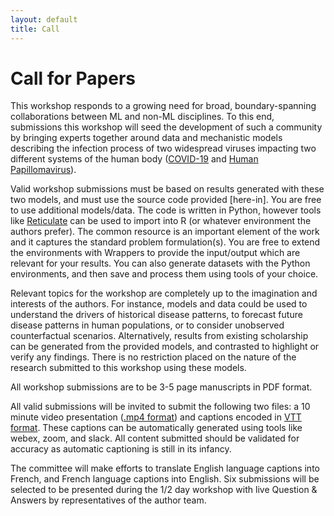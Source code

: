```yaml
---
layout: default
title: Call
---
```


# Call for Papers

This workshop responds to a growing need for broad, boundary-spanning collaborations between ML and non-ML disciplines. To this end, submissions this workshop will seed the development of such a community by bringing experts together around data and mechanistic models describing the infection process of two widespread viruses impacting two different systems of the human body ([COVID-19](https://docs.idmod.org/projects/covasim/en/latest/index.html) and [Human Papillomavirus](https://docs.idmod.org/projects/hpvsim/en/latest/index.html)). 

Valid workshop submissions must be based on results generated with these two models, and must use the source code provided [here-in]. You are free to use additional models/data. The code is written in Python, however tools like [Reticulate](https://rstudio.github.io/reticulate/) can be used to import into R (or whatever environment the authors prefer). The common resource is an important element of the work and it captures the standard problem formulation(s). You are free to extend the environments with Wrappers to provide the input/output which are relevant for your results. You can also generate datasets with the Python environments, and then save and process them using tools of your choice. 

Relevant topics for the workshop are completely up to the imagination and interests of the authors. For instance, models and data could be used to understand the drivers of historical disease patterns, to forecast future disease patterns in human populations, or to consider unobserved counterfactual scenarios. Alternatively, results from existing scholarship can be generated from the provided models, and contrasted to highlight or verify any findings. There is no restriction placed on the nature of the research submitted to this workshop using these models.

All workshop submissions are to be 3-5 page manuscripts in PDF format.

All valid submissions will be invited to submit the following two files: a 10 minute video presentation ([.mp4 format](https://en.wikipedia.org/wiki/MP4_file_format)) and captions encoded in [VTT format](https://developer.mozilla.org/en-US/docs/Web/API/WebVTT_API). These captions can be automatically generated using tools like webex, zoom, and slack. All content submitted should be validated for accuracy as automatic captioning is still in its infancy. 

The committee will make efforts to translate English language captions into French, and French language captions into English. Six submissions will be selected to be presented during the 1/2 day workshop with live Question & Answers by representatives of the author team.
